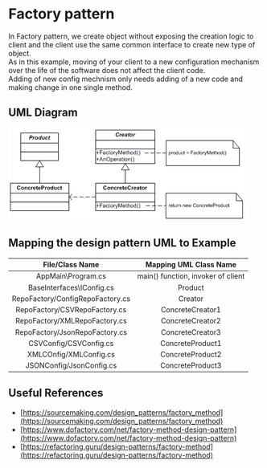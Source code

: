 # Factory pattern
In Factory pattern, we create object without exposing the creation logic to client and the client use the same common interface to create new type of object.
<br/>As in this example, moving of your client to a new configuration mechanism over the life of the software does not affect the client code. 
<br/>Adding of new config mechnism only needs adding of a new code and making change in one single method.

## UML Diagram
![plot](./factory.gif)

## Mapping the design pattern UML to Example
| File/Class Name| Mapping UML Class Name  |
| :-----: | :-: |
| AppMain\Program.cs | main() function, invoker of client |
| BaseInterfaces\IConfig.cs| Product |
| RepoFactory/ConfigRepoFactory.cs | Creator |
| RepoFactory/CSVRepoFactory.cs| ConcreteCreator1|
| RepoFactory/XMLRepoFactory.cs| ConcreteCreator2|
| RepoFactory/JsonRepoFactory.cs| ConcreteCreator3|
| CSVConfig/CSVConfig.cs| ConcreteProduct1|
| XMLCOnfig/XMLConfig.cs| ConcreteProduct2|
| JSONConfig/JsonConfig.cs| ConcreteProduct3|


## Useful References
- [https://sourcemaking.com/design_patterns/factory_method](https://sourcemaking.com/design_patterns/factory_method)
- [https://www.dofactory.com/net/factory-method-design-pattern](https://www.dofactory.com/net/factory-method-design-pattern)
- [https://refactoring.guru/design-patterns/factory-method](https://refactoring.guru/design-patterns/factory-method)

